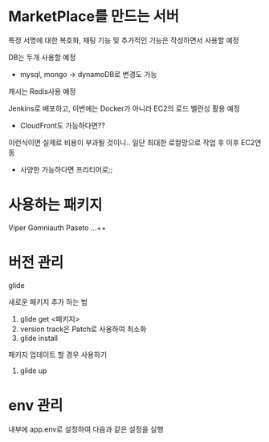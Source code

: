 # MarketPlace를 만드는 서버

특정 서명에 대한 복호화, 채팅 기능 및 추가적인 기능은 작성하면서 사용할 예정

DB는 두개 사용할 예정
- mysql, mongo -> dynamoDB로 변경도 가능

캐시는 Redis사용 예정

Jenkins로 배포하고, 이번에는 Docker가 아니라 EC2의 로드 밸런싱 활용 예정
- CloudFront도 가능하다면??

이런식이면 실제로 비용이 부과될 것이니.. 일단 최대한 로컬망으로 작업 후 이후 EC2연동
- 사양한 가능하다면 프리티어로;;



# 사용하는 패키지
Viper
Gomniauth
Paseto
...++


# 버전 관리
glide

새로운 패키지 추가 하는 법
1. glide get <패키지>
2. version track은 Patch로 사용하여 최소화
3. glide install

패키지 업데이트 할 경우 사용하기
1. glide up

# env 관리

내부에 app.env로 설정하여 다음과 같은 설정을 실행


